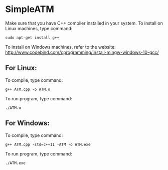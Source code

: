 # SimpleATM

Make sure that you have C++ compiler installed in your system. To install on Linux machines, type command:
```
sudo apt-get install g++
```
To install on Windows machines, refer to the website: http://www.codebind.com/cprogramming/install-mingw-windows-10-gcc/


## For Linux:
To compile, type command: 
```
g++ ATM.cpp -o ATM.o
```
To run program, type command: 
```
./ATM.o
```

## For Windows:
To compile, type command: 
```
g++ ATM.cpp -std=c++11 -ATM -o ATM.exe
```
To run program, type command: 
```
./ATM.exe
```

